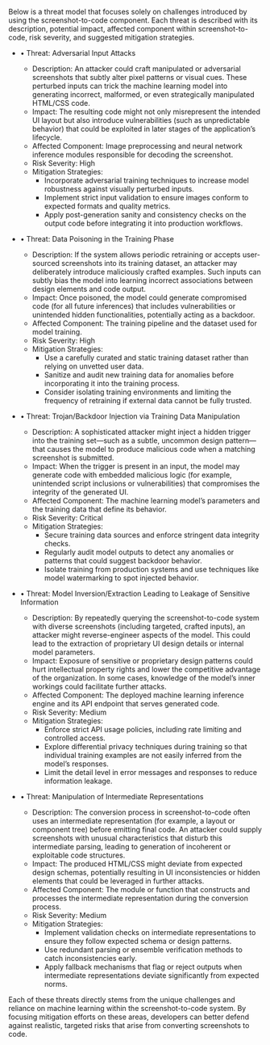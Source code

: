 Below is a threat model that focuses solely on challenges introduced by using the screenshot-to-code component. Each threat is described with its description, potential impact, affected component within screenshot-to-code, risk severity, and suggested mitigation strategies.

- • Threat: Adversarial Input Attacks
  - Description: An attacker could craft manipulated or adversarial screenshots that subtly alter pixel patterns or visual cues. These perturbed inputs can trick the machine learning model into generating incorrect, malformed, or even strategically manipulated HTML/CSS code.
  - Impact: The resulting code might not only misrepresent the intended UI layout but also introduce vulnerabilities (such as unpredictable behavior) that could be exploited in later stages of the application’s lifecycle.
  - Affected Component: Image preprocessing and neural network inference modules responsible for decoding the screenshot.
  - Risk Severity: High
  - Mitigation Strategies:
    - Incorporate adversarial training techniques to increase model robustness against visually perturbed inputs.
    - Implement strict input validation to ensure images conform to expected formats and quality metrics.
    - Apply post-generation sanity and consistency checks on the output code before integrating it into production workflows.

- • Threat: Data Poisoning in the Training Phase
  - Description: If the system allows periodic retraining or accepts user-sourced screenshots into its training dataset, an attacker may deliberately introduce maliciously crafted examples. Such inputs can subtly bias the model into learning incorrect associations between design elements and code output.
  - Impact: Once poisoned, the model could generate compromised code (for all future inferences) that includes vulnerabilities or unintended hidden functionalities, potentially acting as a backdoor.
  - Affected Component: The training pipeline and the dataset used for model training.
  - Risk Severity: High
  - Mitigation Strategies:
    - Use a carefully curated and static training dataset rather than relying on unvetted user data.
    - Sanitize and audit new training data for anomalies before incorporating it into the training process.
    - Consider isolating training environments and limiting the frequency of retraining if external data cannot be fully trusted.

- • Threat: Trojan/Backdoor Injection via Training Data Manipulation
  - Description: A sophisticated attacker might inject a hidden trigger into the training set—such as a subtle, uncommon design pattern—that causes the model to produce malicious code when a matching screenshot is submitted.
  - Impact: When the trigger is present in an input, the model may generate code with embedded malicious logic (for example, unintended script inclusions or vulnerabilities) that compromises the integrity of the generated UI.
  - Affected Component: The machine learning model’s parameters and the training data that define its behavior.
  - Risk Severity: Critical
  - Mitigation Strategies:
    - Secure training data sources and enforce stringent data integrity checks.
    - Regularly audit model outputs to detect any anomalies or patterns that could suggest backdoor behavior.
    - Isolate training from production systems and use techniques like model watermarking to spot injected behavior.

- • Threat: Model Inversion/Extraction Leading to Leakage of Sensitive Information
  - Description: By repeatedly querying the screenshot-to-code system with diverse screenshots (including targeted, crafted inputs), an attacker might reverse-engineer aspects of the model. This could lead to the extraction of proprietary UI design details or internal model parameters.
  - Impact: Exposure of sensitive or proprietary design patterns could hurt intellectual property rights and lower the competitive advantage of the organization. In some cases, knowledge of the model’s inner workings could facilitate further attacks.
  - Affected Component: The deployed machine learning inference engine and its API endpoint that serves generated code.
  - Risk Severity: Medium
  - Mitigation Strategies:
    - Enforce strict API usage policies, including rate limiting and controlled access.
    - Explore differential privacy techniques during training so that individual training examples are not easily inferred from the model’s responses.
    - Limit the detail level in error messages and responses to reduce information leakage.

- • Threat: Manipulation of Intermediate Representations
  - Description: The conversion process in screenshot-to-code often uses an intermediate representation (for example, a layout or component tree) before emitting final code. An attacker could supply screenshots with unusual characteristics that disturb this intermediate parsing, leading to generation of incoherent or exploitable code structures.
  - Impact: The produced HTML/CSS might deviate from expected design schemas, potentially resulting in UI inconsistencies or hidden elements that could be leveraged in further attacks.
  - Affected Component: The module or function that constructs and processes the intermediate representation during the conversion process.
  - Risk Severity: Medium
  - Mitigation Strategies:
    - Implement validation checks on intermediate representations to ensure they follow expected schema or design patterns.
    - Use redundant parsing or ensemble verification methods to catch inconsistencies early.
    - Apply fallback mechanisms that flag or reject outputs when intermediate representations deviate significantly from expected norms.

Each of these threats directly stems from the unique challenges and reliance on machine learning within the screenshot-to-code system. By focusing mitigation efforts on these areas, developers can better defend against realistic, targeted risks that arise from converting screenshots to code.
